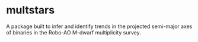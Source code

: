 # multstars

A package built to infer and identify trends in the projected semi-major axes of binaries in the Robo-AO M-dwarf multiplicity survey.
